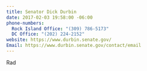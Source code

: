 ```yaml
---
title: Senator Dick Durbin
date: 2017-02-03 19:58:00 -06:00
phone-numbers:
  Rock Island Office: "(309) 786-5173"
  DC Office: "(202) 224-2152"
website: https://www.durbin.senate.gov/
Email: https://www.durbin.senate.gov/contact/email
---
```


Rad
